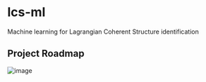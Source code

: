 # lcs-ml
Machine learning for Lagrangian Coherent Structure identification

## Project Roadmap

![image](https://user-images.githubusercontent.com/1197350/111811323-4f888980-88ad-11eb-85d4-aae9a3dd4d84.png)
